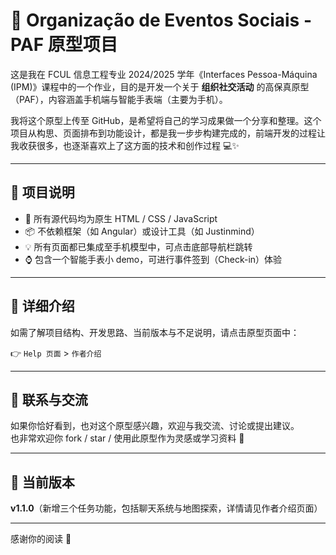 # 📱 Organização de Eventos Sociais - PAF 原型项目

这是我在 FCUL 信息工程专业 2024/2025 学年《Interfaces Pessoa-Máquina (IPM)》课程中的一个作业，目的是开发一个关于 **组织社交活动** 的高保真原型（PAF），内容涵盖手机端与智能手表端（主要为手机）。

我将这个原型上传至 GitHub，是希望将自己的学习成果做一个分享和整理。这个项目从构思、页面排布到功能设计，都是我一步步构建完成的，前端开发的过程让我收获很多，也逐渐喜欢上了这方面的技术和创作过程 💻✨

---

## 🌟 项目说明
- 📁 所有源代码均为原生 HTML / CSS / JavaScript
- 📦 不依赖框架（如 Angular）或设计工具（如 Justinmind）
- 💡 所有页面都已集成至手机模型中，可点击底部导航栏跳转
- ⌚ 包含一个智能手表小 demo，可进行事件签到（Check-in）体验

---

## 🔗 详细介绍
如需了解项目结构、开发思路、当前版本与不足说明，请点击原型页面中：

👉 `Help 页面` > `作者介绍`

---

## 🤝 联系与交流
如果你恰好看到，也对这个原型感兴趣，欢迎与我交流、讨论或提出建议。  
也非常欢迎你 fork / star / 使用此原型作为灵感或学习资料 🙌

---

## 📌 当前版本
**v1.1.0**（新增三个任务功能，包括聊天系统与地图探索，详情请见作者介绍页面）

---

感谢你的阅读 🙏
